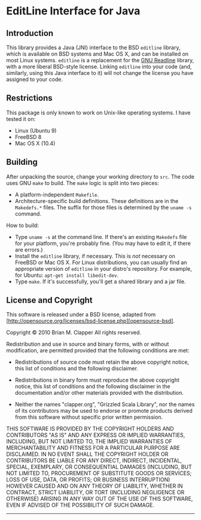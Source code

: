 EditLine Interface for Java
===========================

## Introduction

This library provides a Java (JNI) interface to the BSD `editline` library,
which is available on BSD systems and Mac OS X, and can be installed on
most Linux systems. `editline` is a replacement for the [GNU Readline][readline]
library, with a more liberal BSD-style license. Linking `editline` into your
code (and, similarly, using this Java interface to it) will not change the
license you have assigned to your code.

[readline]: http://tiswww.case.edu/php/chet/readline/rltop.html

## Restrictions

This package is only known to work on Unix-like operating systems. I have
tested it on:

- Linux (Ubuntu 9)
- FreeBSD 8
- Mac OS X (10.4)

## Building

After unpacking the source, change your working directory to `src`. The code uses GNU `make` to build. The `make` logic is split into two pieces:

* A platform-independent `Makefile`.
* Architecture-specific build definitions. These definitions are in the
  `Makedefs.*` files. The suffix for those files is determined by the
  `uname -s` command.

How to build:

* Type `uname -s` at the command line. If there's an existing `Makedefs` file
  for your platform, you're probably fine. (You may have to edit it, if there
  are errors.)
* Install the `editline` library, if necessary. This is *not* necessary on
  FreeBSD or Mac OS X. For Linux distributions, you can usually find an
  appropriate version of `editline` in your distro's repository. For example,
  for Ubuntu: `apt-get install libedit-dev`.
* Type `make`. If it's successfully, you'll get a shared library and a jar
  file.

## License and Copyright

This software is released under a BSD license, adapted from
[http://opensource.org/licenses/bsd-license.php][opensource-bsd].

[opensource-bsd]: http://opensource.org/licenses/bsd-license.php

Copyright &copy; 2010 Brian M. Clapper
All rights reserved.

Redistribution and use in source and binary forms, with or without
modification, are permitted provided that the following conditions are met:

* Redistributions of source code must retain the above copyright notice,
  this list of conditions and the following disclaimer.

* Redistributions in binary form must reproduce the above copyright notice,
  this list of conditions and the following disclaimer in the documentation
  and/or other materials provided with the distribution.

* Neither the names "clapper.org", "Grizzled Scala Library", nor the names
  of its contributors may be used to endorse or promote products derived
  from this software without specific prior written permission.

THIS SOFTWARE IS PROVIDED BY THE COPYRIGHT HOLDERS AND CONTRIBUTORS "AS IS"
AND ANY EXPRESS OR IMPLIED WARRANTIES, INCLUDING, BUT NOT LIMITED TO, THE
IMPLIED WARRANTIES OF MERCHANTABILITY AND FITNESS FOR A PARTICULAR PURPOSE
ARE DISCLAIMED. IN NO EVENT SHALL THE COPYRIGHT HOLDER OR CONTRIBUTORS BE
LIABLE FOR ANY DIRECT, INDIRECT, INCIDENTAL, SPECIAL, EXEMPLARY, OR
CONSEQUENTIAL DAMAGES (INCLUDING, BUT NOT LIMITED TO, PROCUREMENT OF
SUBSTITUTE GOODS OR SERVICES; LOSS OF USE, DATA, OR PROFITS; OR BUSINESS
INTERRUPTION) HOWEVER CAUSED AND ON ANY THEORY OF LIABILITY, WHETHER IN
CONTRACT, STRICT LIABILITY, OR TORT (INCLUDING NEGLIGENCE OR OTHERWISE)
ARISING IN ANY WAY OUT OF THE USE OF THIS SOFTWARE, EVEN IF ADVISED OF THE
POSSIBILITY OF SUCH DAMAGE.

---

